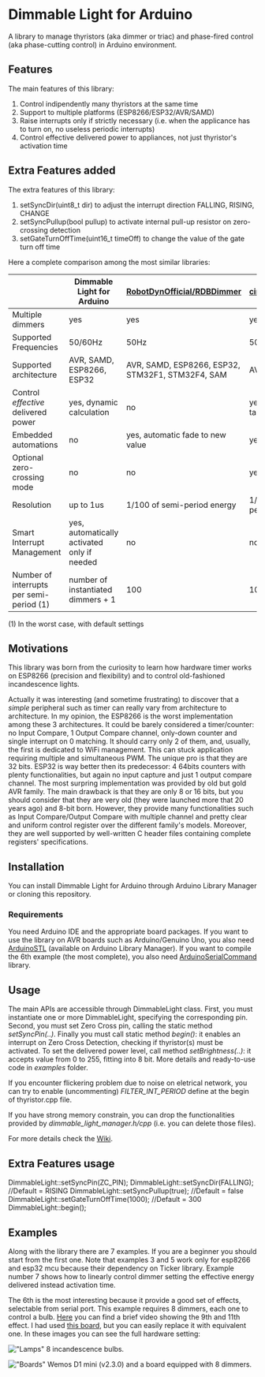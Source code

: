 # Dimmable Light for Arduino
A library to manage thyristors (aka dimmer or triac) and phase-fired control (aka phase-cutting control) in Arduino environment. 

## Features
The main features of this library:

1. Control indipendently many thyristors at the same time
2. Support to multiple platforms (ESP8266/ESP32/AVR/SAMD)
3. Raise interrupts only if strictly necessary (i.e. when the applicance has to turn on, no useless periodic interrupts)
4. Control effective delivered power to appliances, not just thyristor's activation time

## Extra Features added
The extra features of this library:
1. setSyncDir(uint8_t dir) to adjust the interrupt direction FALLING, RISING, CHANGE
2. setSyncPullup(bool pullup) to activate internal pull-up resistor on zero-crossing detection
3. setGateTurnOffTime(uint16_t timeOff) to change the value of the gate turn off time


Here a complete comparison among the most similar libraries:

|                                   	| Dimmable Light for Arduino                           	| [RobotDynOfficial/RDBDimmer](https://github.com/RobotDynOfficial/RBDDimmer)                                           	| [circuitar/Dimmer](https://github.com/circuitar/Dimmer)                         	|
|-----------------------------------	|---------------------------------------------	|-----------------------------------------------------	|----------------------------------	|
| Multiple dimmers                  	| yes                                         	| yes                                                 	| yes                              	|
| Supported Frequencies                   	| 50/60Hz                                	| 50Hz                                           	| 50/60Hz                        	|
| Supported architecture            	| AVR, SAMD, ESP8266, ESP32                   	| AVR, SAMD, ESP8266, ESP32, STM32F1, STM32F4, SAM 	| AVR                              	|
| Control *effective* delivered power 	| yes, dynamic calculation                    	| no                                                  	| yes, static lookup table 	|
| Embedded automations          	| no                                          	| yes, automatic fade to new value                   	| yes, swipe effect                	|
| Optional zero-crossing mode | no                                          	| no                                                  	| yes                              	|
| Resolution                        	| up to 1us                                   	| 1/100 of semi-period energy                           	| 1/100 of semi-period length            	|
| Smart Interrupt Management        	| yes, automatically activated only if needed 	| no                                                  	| no                               	|
| Number of interrupts per semi-period (1)        	| number of instantiated dimmers + 1 	| 100                                                  	| 100                               	|

(1) In the worst case, with default settings 

## Motivations
This library was born from the curiosity to learn how hardware timer works on ESP8266 (precision and flexibility) and to control old-fashioned incandescence lights.

Actually it was interesting (and sometime frustrating) to discover that a *simple* peripheral such as timer can really vary from architecture to architecture. In my opinion, the ESP8266 is the worst implementation among these 3 architectures. It could be barely considered a timer/counter: no Input Compare, 1 Output Compare channel, only-down counter and single interrupt on 0 matching. It should carry only 2 of them, and, usually, the first is dedicated to WiFi management. This can stuck application requiring multiple and simultaneous PWM. The unique pro is that they are 32 bits. ESP32 is way better then its predecessor: 4 64bits counters with plenty functionalities, but again no input capture and just 1 output compare channel. The most surpring implementation was provided by old but gold AVR family. The main drawback is that they are only 8 or 16 bits, but you should consider that they are very old (they were launched more that 20 years ago) and 8-bit born. However, they provide many functionalities such as Input Compare/Output Compare with multiple channel and pretty clear and uniform control register over the different family's models. Moreover, they are well supported by well-written C header files containing complete registers' specifications.

## Installation
You can install Dimmable Light for Arduino through Arduino Library Manager or cloning this repository.

### Requirements
You need Arduino IDE and the appropriate board packages. If you want to use the library on AVR boards such as Arduino/Genuino Uno, you also need [ArduinoSTL](https://github.com/mike-matera/ArduinoSTL) (available on Arduino Library Manager). If you want to compile the 6th example (the most complete), you also need [ArduinoSerialCommand](https://github.com/kroimon/Arduino-SerialCommand) library.

## Usage
The main APIs are accessible through DimmableLight class. First, you must instantiate one or more DimmableLight, specifying the corresponding pin. Second, you must set Zero Cross pin, calling the static method *setSyncPin(..)*. Finally you must call static method *begin()*: it enables an interrupt on Zero Cross Detection, checking if thyristor(s) must be activated. To set the delivered power level, call method *setBrightness(..)*: it accepts value from 0 to 255, fitting into 8 bit. More details and ready-to-use code in *examples* folder.

If you encounter flickering problem due to noise on eletrical network, you can try to enable (uncommenting) *FILTER_INT_PERIOD* define at the begin of thyristor.cpp file.

If you have strong memory constrain, you can drop the functionalities provided by *dimmable_light_manager.h/cpp* (i.e. you can delete those files).

For more details check the [Wiki](https://github.com/fabiuz7/Dimmable-Light-Arduino/wiki).

## Extra Features usage
  DimmableLight::setSyncPin(ZC_PIN);
  DimmableLight::setSyncDir(FALLING); //Default = RISING
  DimmableLight::setSyncPullup(true); //Default = false
  DimmableLight::setGateTurnOffTime(1000); //Default = 300
  DimmableLight::begin();

## Examples
Along with the library there are 7 examples. If you are a beginner you should start from the first one. Note that examples 3 and 5 work only for esp8266 and esp32 mcu because their dependency on Ticker library. Example number 7 shows how to linearly control dimmer setting the effective energy delivered instead activation time.

The 6th is the most interesting because it provide a good set of effects, selectable from serial port. This example requires 8 dimmers, each one to control a bulb. [Here](https://youtu.be/DRJcCIZw_Mw) you can find a brief video showing the 9th and 11th effect. I had used [this board](https://www.ebay.it/itm/8CH-AC-LED-BULB-DIMMER-SSR-RELAY-110V-220V-SMART-HOME-ARDUINO-RASPBERRY/122631760038), but you can easily replace it with equivalent one.
In these images you can see the full hardware setting:

!["Lamps"](https://i.ibb.co/zVBRB9k/IMG-4045.jpg "Lamps")
8 incandescence bulbs.

!["Boards"](https://i.ibb.co/YN2Fktn/IMG-4041.jpg "Boards")
Wemos D1 mini (v2.3.0) and a board equipped with 8 dimmers.
